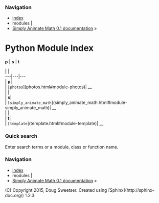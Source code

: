 ### Navigation

  * [index](genindex.html)
  * modules |
  * [Simply Animate Math 0.1 documentation](index.html) »

# Python Module Index

**p** | **s** | **t**

|  |  
---|---|---  
|  **p**|  
|  `[photos`](photos.html#module-photos)|  __  
|  |  
|  **s**|  
|  `[simply_animate_math`](simply_animate_math.html#module-
simply_animate_math)|  __  
|  |  
|  **t**|  
|  `[template`](template.html#module-template)|  __  
  
### Quick search

Enter search terms or a module, class or function name.

### Navigation

  * [index](genindex.html)
  * modules |
  * [Simply Animate Math 0.1 documentation](index.html) »

(C) Copyright 2015, Doug Sweetser. Created using [Sphinx](http://sphinx-
doc.org/) 1.2.3.

